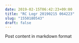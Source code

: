 ```yaml
---
date: 2019-02-15T06:42:23+09:00
title: "RC Logr 20190215 064223"
slug: "1550180543"
draft: false
---
```


Post content in markdown format
